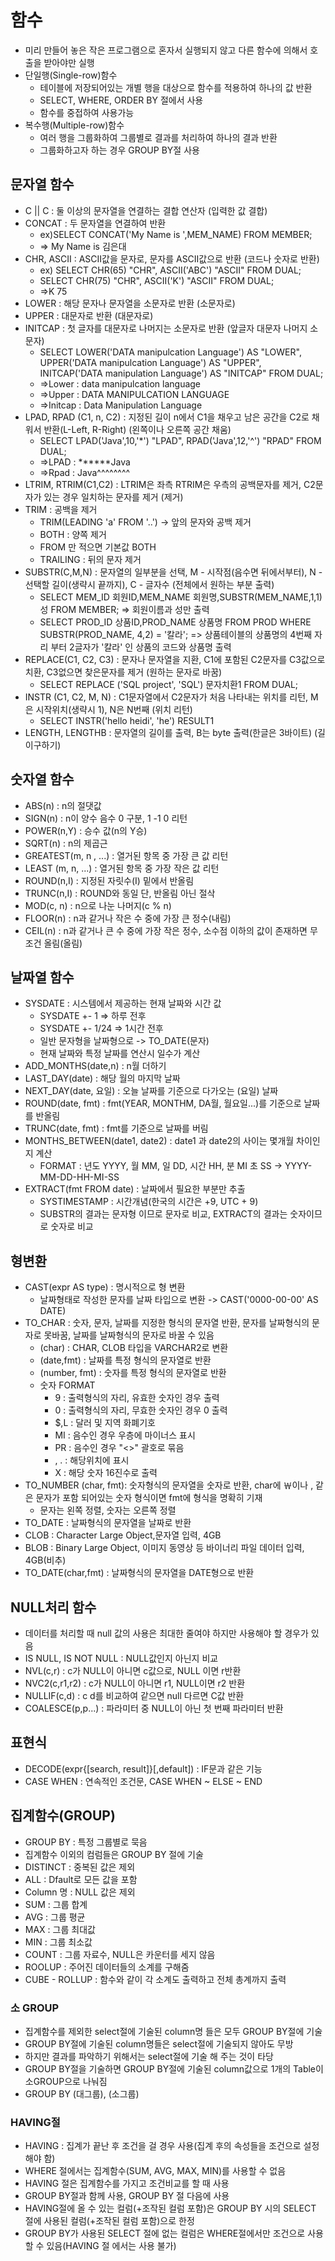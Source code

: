 
# 함수
- 미리 만들어 놓은 작은 프로그램으로 혼자서 실행되지 않고 다른 함수에 의해서 호출을 받아야만 실행
- 단일행(Single-row)함수
    - 테이블에 저장되어있는 개별 행을 대상으로 함수를 적용하여 하나의 값 반환
    - SELECT, WHERE, ORDER BY 절에서 사용
    - 함수를 중접하여 사용가능
- 복수행(Multiple-row)함수
    - 여러 행을 그룹화하여 그룹별로 결과를 처리하여 하나의 결과 반환
    - 그룹화하고자 하는 경우 GROUP BY절 사용

## 문자열 함수
- C || C : 둘 이상의 문자열을 연결하는 결합 연산자 (입력한 값 결합)
- CONCAT : 두 문자열을 연결하여 반환
    - ex)SELECT CONCAT('My Name is ',MEM_NAME) FROM MEMBER;
    - => My Name is 김은대
- CHR, ASCII : ASCII값을 문자로, 문자를 ASCII값으로 반환 (코드나 숫자로 반환)
    - ex) SELECT CHR(65) "CHR", ASCII('ABC') "ASCII" FROM DUAL;
    - SELECT CHR(75) "CHR", ASCII('K') "ASCII" FROM DUAL;
    - =>K	75
- LOWER : 해당 문자나 문자열을 소문자로 반환 (소문자로)
- UPPER : 대문자로 반환 (대문자로)
- INITCAP : 첫 글자를 대문자로 나머지는 소문자로 반환 (앞글자 대문자 나머지 소문자) 
    - SELECT LOWER('DATA manipulcation Language') AS "LOWER", UPPER('DATA manipulcation Language') AS "UPPER", INITCAP('DATA manipulation Language') AS "INITCAP" FROM DUAL;
    - =>Lower : data manipulcation language
    - =>Upper : DATA MANIPULCATION LANGUAGE
    - =>Initcap : Data Manipulation Language
- LPAD, RPAD (C1, n, C2) : 지정된 길이 n에서 C1을 채우고 남은 공간을 C2로 채워서 반환(L-Left, R-Right) (왼쪽이나 오른쪽 공간 채움)
    - SELECT LPAD('Java',10,'*') "LPAD", RPAD('Java',12,'^') "RPAD" FROM    DUAL;
     - =>LPAD : ******Java
     - =>Rpad : Java^^^^^^^^
- LTRIM, RTRIM(C1,C2) : LTRIM은 좌측 RTRIM은 우측의 공백문자를 제거, C2문자가 있는 경우 일치하는 문자를 제거 (제거)
- TRIM : 공백을 제거
    - TRIM(LEADING 'a' FROM '..') -> 앞의 문자와 공백 제거
    - BOTH : 양쪽 제거
    - FROM 만 적으면 기본값 BOTH
    - TRAILING : 뒤의 문자 제거
- SUBSTR(C,M,N) : 문자열의 일부분을 선택, M - 시작점(음수면 뒤에서부터), N - 선택할 길이(생략시 끝까지), C - 글자수  (전체에서 원하는 부분 출력)
    - SELECT  MEM_ID 회원ID,MEM_NAME 회원명,SUBSTR(MEM_NAME,1,1) 성 FROM MEMBER; => 회원이름과 성만 출력
    - SELECT  PROD_ID 상품ID,PROD_NAME 상품명 FROM PROD WHERE  SUBSTR(PROD_NAME, 4,2) = '칼라'; => 상품테이블의 상품명의 4번째 자리 부터 2글자가 '칼라' 인 상품의 코드와 상품명 출력
- REPLACE(C1, C2, C3) : 문자나 문자열을 지환, C1에 포함된 C2문자를 C3값으로 치환, C3없으면 찾은문자를 제거 (원하는 문자로 바꿈)
    - SELECT REPLACE ('SQL project', 'SQL') 문자치환1 FROM DUAL;
- INSTR (C1, C2, M, N) : C1문자열에서 C2문자가 처음 나타내는 위치를 리턴, M은 시작위치(생략시 1), N은 N번째 (위치 리턴)
    - SELECT  INSTR('hello heidi', 'he') RESULT1
- LENGTH, LENGTHB : 문자열의 길이를 출력, B는 byte 출력(한글은 3바이트) (길이구하기)


## 숫자열 함수
- ABS(n) : n의 절댓값
- SIGN(n) : n이 양수 음수 0 구분, 1 -1 0 리턴
- POWER(n,Y) : 승수 값(n의 Y승)
- SQRT(n) : n의 제곱근
- GREATEST(m, n , ...) : 열거된 항목 중 가장 큰 값 리턴
- LEAST (m, n, ...) : 열거된 항목 중 가장 작은 값 리턴
- ROUND(n,I) : 지정된 자릿수(I) 밑에서 반올림
- TRUNC(n,I) : ROUND와 동일 단, 반올림 아닌 절삭
- MOD(c, n) : n으로 나눈 나머지(c % n)
- FLOOR(n) : n과 같거나 작은 수 중에 가장 큰 정수(내림)
- CEIL(n) : n과 같거나 큰 수 중에 가장 작은 정수, 소수점 이하의 값이 존재하면 무조건 올림(올림)

## 날짜열 함수
- SYSDATE : 시스템에서 제공하는 현재 날짜와 시간 값
    - SYSDATE +- 1 => 하루 전후
    - SYSDATE +- 1/24 => 1시간 전후
    - 일반 문자형을 날짜형으로 -> TO_DATE(문자)
    - 현재 날짜와 특정 날짜를 연산시 일수가 계산
- ADD_MONTHS(date,n) : n월 더하기
- LAST_DAY(date) : 해당 월의 마지막 날짜
- NEXT_DAY(date, 요일) : 오늘 날짜를 기준으로 다가오는 (요일) 날짜
- ROUND(date, fmt) : fmt(YEAR, MONTHM, DA월, 월요일...)를 기준으로 날짜를 반올림
- TRUNC(date, fmt) : fmt를 기준으로 날짜를 버림
- MONTHS_BETWEEN(date1, date2) : date1 과  date2의 사이는 몇개월 차이인지 계산
    - FORMAT : 년도 YYYY, 월 MM, 일 DD, 시간 HH, 분 MI 초 SS -> YYYY-MM-DD-HH-MI-SS
- EXTRACT(fmt FROM date) : 날짜에서 필요한 부분만 추출
    - SYSTIMESTAMP : 시간개념(한국의 시간은 +9, UTC + 9)
    - SUBSTR의 결과는 문자형 이므로 문자로 비교, EXTRACT의 결과는 숫자이므로 숫자로 비교

## 형변환
- CAST(expr AS type) : 명시적으로 형 변환
    - 날짜형태로 작성한 문자를 날짜 타입으로 변환 -> CAST('0000-00-00' AS DATE)
- TO_CHAR : 숫자, 문자, 날짜를 지정한 형식의 문자열 반환, 문자를 날짜형식의 문자로 못바꿈, 날짜를 날짜형식의 문자로 바꿀 수 있음
    - (char) : CHAR, CLOB 타입을 VARCHAR2로 변환
    - (date,fmt) : 날짜를 특정 형식의 문자열로 반환
    - (number, fmt) : 숫자를 특정 형식의 문자열로 반환
    - 숫자 FORMAT
        - 9 : 출력형식의 자리, 유효한 숫자인 경우 출력
        - 0 : 출력형식의 자리, 무효한 숫자인 경우 0 출력
        - $,L : 달러 및 지역 화폐기호
        - MI : 음수인 경우 우층에 마이너스 표시
        - PR : 음수인 경우 "<>" 괄호로 묶음
        - , . : 해당위치에 표시
        - X : 해당 숫자 16진수로 출력
- TO_NUMBER (char, fmt): 숫자형식의 문자열을 숫자로 반환, char에 ￦이나 , 같은 문자가 포함 되어있는 숫자 형식이면 fmt에 형식을 명확히 기재
    - 문자는 왼쪽 정렬, 숫자는 오른쪽 정렬
- TO_DATE : 날짜형식의 문자열을 날짜로 반환
- CLOB : Character Large Object,문자열 입력, 4GB
- BLOB : Binary Large Object, 이미지 동영상 등 바이너리 파일 데이터 입력, 4GB(비추)
- TO_DATE(char,fmt) : 날짜형식의 문자열을 DATE형으로 반환

## NULL처리 함수
- 데이터를 처리할 때 null 값의 사용은 최대한 줄여야 하지만 사용해야 할 경우가 있음
- IS NULL, IS NOT NULL : NULL값인지 아닌지 비교
- NVL(c,r) : c가 NULL이 아니면 c값으로, NULL 이면 r반환
- NVC2(c,r1,r2) : c가 NULL이 아니면 r1, NULL이면 r2 반환
- NULLIF(c,d) : c d를 비교하여 같으면 null 다르면 C값 반환
- COALESCE(p,p...) : 파라미터 중  NULL이 아닌 첫 번째 파라미터 반환

## 표현식
- DECODE(expr{[search, result]}[,default]) : IF문과 같은 기능
- CASE WHEN : 연속적인 조건문, CASE WHEN ~ ELSE ~ END

 ## 집계함수(GROUP)
 - GROUP BY : 특정 그룹별로 묵음
 - 집계함수 이외의 컴럼들은 GROUP BY 절에 기술
 - DISTINCT : 중복된 값은 제외
- ALL : Dfault로 모든 값을 포함
- Column 명 : NULL 값은 제외
 - SUM : 그룹 합계    
 - AVG : 그룹 평균
 - MAX : 그룹 최대값
 - MIN : 그룹 최소값
 - COUNT : 그룹 자료수, NULL은 카운터를 세지 않음
 - ROOLUP : 주어진 데이터들의 소계를 구해줌
 - CUBE - ROLLUP : 함수와 같이 각 소계도 출력하고 전체 총계까지 출력
 ### 소 GROUP
 -  집계함수를 제외한 select절에 기술된 column명 들은 모두 GROUP BY절에 기술
- GROUP BY절에 기술된 column명들은 select절에 기술되지 않아도 무방
- 하지만 결과를 파악하기 위해서는 select절에 기술 해 주는 것이 타당
- GROUP BY절을 기술하면 GROUP BY절에 기술된 column값으로 1개의 Table이 소GROUP으로 나눠짐
- GROUP BY (대그룹), (소그룹)

### HAVING절
- HAVING : 집계가 끝난 후 조건을 걸 경우 사용(집계 후의 속성들을 조건으로 설정해야 함)
- WHERE 절에서는 집계함수(SUM, AVG, MAX, MIN)를 사용할 수 없음
- HAVING 절은 집계함수를 가지고 조건비교를 할 때 사용
- GROUP BY절과 함께 사용, GROUP BY 절 다음에 사용
- HAVING절에 올 수 있는 컬럼(+조작된 컬럼 포함)은 GROUP BY 시의 SELECT 절에 사용된 컬럼(+조작된 컬럼 포함)으로 한정
- GROUP BY가 사용된 SELECT 절에 없는 컬럼은 WHERE절에서만 조건으로 사용할 수 있음(HAVING 절 에서는 사용 불가)